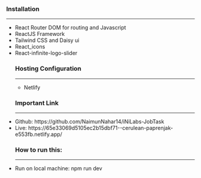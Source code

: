 ### Installation
<hr/>
<ul>
<li>React Router DOM for routing and Javascript</li>
<li>ReactJS Framework</li>
<li>Tailwind CSS and Daisy ui</li>
<li>React_icons</li>
<li>React-infinite-logo-slider</li>
  
### Hosting Configuration
<hr/>
<ul>
<li>Netlify</li>
</ul>

### Important Link
<hr/>
<li> Github: https://github.com/NaimunNahar14/iNiLabs-JobTask </li>
<li>Live: https://65e33069d5105ec2b15dbf71--cerulean-paprenjak-e553fb.netlify.app/ </li>

### How to run this:
<hr/>
<li>Run on local machine: npm run dev</li>
